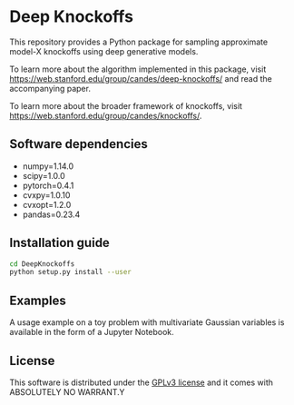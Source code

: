 Deep Knockoffs
==============

This repository provides a Python package for sampling approximate
model-X knockoffs using deep generative models.

To learn more about the algorithm implemented in this package, visit  https://web.stanford.edu/group/candes/deep-knockoffs/ and read the accompanying paper.

To learn more about the broader framework of knockoffs, visit https://web.stanford.edu/group/candes/knockoffs/.

## Software dependencies

- numpy=1.14.0
- scipy=1.0.0
- pytorch=0.4.1
- cvxpy=1.0.10
- cvxopt=1.2.0
- pandas=0.23.4

## Installation guide

```bash
cd DeepKnockoffs
python setup.py install --user
```

## Examples

A usage example on a toy problem with multivariate Gaussian variables is available in the form of a 
Jupyter Notebook.


## License

This software is distributed under the [GPLv3 license](https://www.gnu.org/licenses/gpl-3.0.en.html) and it comes with ABSOLUTELY NO WARRANT.Y
